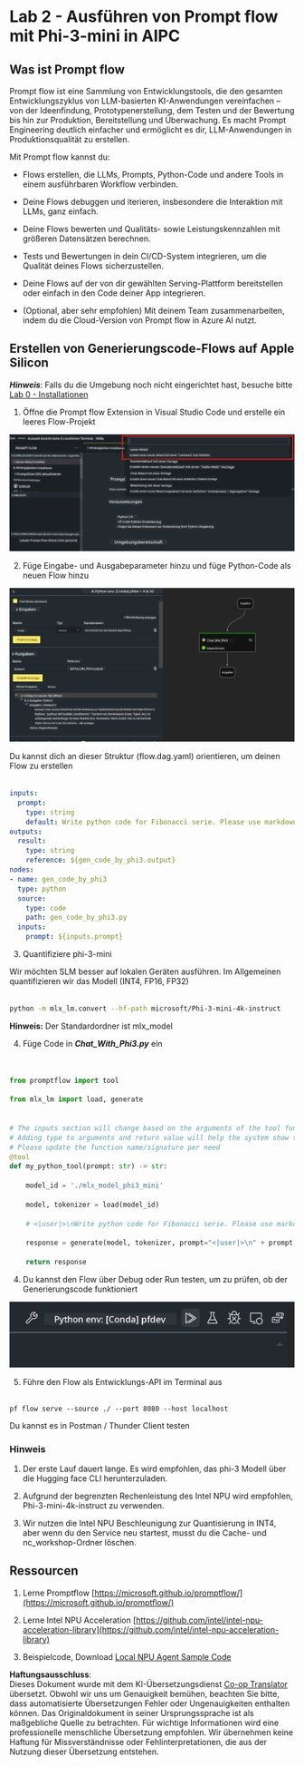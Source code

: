 <!--
CO_OP_TRANSLATOR_METADATA:
{
  "original_hash": "3dbbf568625b1ee04b354c2dc81d3248",
  "translation_date": "2025-07-17T04:22:32+00:00",
  "source_file": "md/02.Application/02.Code/Phi3/VSCodeExt/HOL/Apple/02.PromptflowWithMLX.md",
  "language_code": "de"
}
-->
# **Lab 2 - Ausführen von Prompt flow mit Phi-3-mini in AIPC**

## **Was ist Prompt flow**

Prompt flow ist eine Sammlung von Entwicklungstools, die den gesamten Entwicklungszyklus von LLM-basierten KI-Anwendungen vereinfachen – von der Ideenfindung, Prototypenerstellung, dem Testen und der Bewertung bis hin zur Produktion, Bereitstellung und Überwachung. Es macht Prompt Engineering deutlich einfacher und ermöglicht es dir, LLM-Anwendungen in Produktionsqualität zu erstellen.

Mit Prompt flow kannst du:

- Flows erstellen, die LLMs, Prompts, Python-Code und andere Tools in einem ausführbaren Workflow verbinden.

- Deine Flows debuggen und iterieren, insbesondere die Interaktion mit LLMs, ganz einfach.

- Deine Flows bewerten und Qualitäts- sowie Leistungskennzahlen mit größeren Datensätzen berechnen.

- Tests und Bewertungen in dein CI/CD-System integrieren, um die Qualität deines Flows sicherzustellen.

- Deine Flows auf der von dir gewählten Serving-Plattform bereitstellen oder einfach in den Code deiner App integrieren.

- (Optional, aber sehr empfohlen) Mit deinem Team zusammenarbeiten, indem du die Cloud-Version von Prompt flow in Azure AI nutzt.

## **Erstellen von Generierungscode-Flows auf Apple Silicon**

***Hinweis***: Falls du die Umgebung noch nicht eingerichtet hast, besuche bitte [Lab 0 - Installationen](./01.Installations.md)

1. Öffne die Prompt flow Extension in Visual Studio Code und erstelle ein leeres Flow-Projekt

![create](../../../../../../../../../translated_images/pf_create.bde888dc83502eba082a058175bbf1eee6791219795393a386b06fd3043ec54d.de.png)

2. Füge Eingabe- und Ausgabeparameter hinzu und füge Python-Code als neuen Flow hinzu

![flow](../../../../../../../../../translated_images/pf_flow.520824c0969f2a94f17e947f86bdc4b4c6c88a2efa394fe3bcfb58c0dbc578a7.de.png)

Du kannst dich an dieser Struktur (flow.dag.yaml) orientieren, um deinen Flow zu erstellen

```yaml

inputs:
  prompt:
    type: string
    default: Write python code for Fibonacci serie. Please use markdown as output
outputs:
  result:
    type: string
    reference: ${gen_code_by_phi3.output}
nodes:
- name: gen_code_by_phi3
  type: python
  source:
    type: code
    path: gen_code_by_phi3.py
  inputs:
    prompt: ${inputs.prompt}


```

3. Quantifiziere phi-3-mini

Wir möchten SLM besser auf lokalen Geräten ausführen. Im Allgemeinen quantifizieren wir das Modell (INT4, FP16, FP32)

```bash

python -m mlx_lm.convert --hf-path microsoft/Phi-3-mini-4k-instruct

```

**Hinweis:** Der Standardordner ist mlx_model

4. Füge Code in ***Chat_With_Phi3.py*** ein

```python


from promptflow import tool

from mlx_lm import load, generate


# The inputs section will change based on the arguments of the tool function, after you save the code
# Adding type to arguments and return value will help the system show the types properly
# Please update the function name/signature per need
@tool
def my_python_tool(prompt: str) -> str:

    model_id = './mlx_model_phi3_mini'

    model, tokenizer = load(model_id)

    # <|user|>\nWrite python code for Fibonacci serie. Please use markdown as output<|end|>\n<|assistant|>

    response = generate(model, tokenizer, prompt="<|user|>\n" + prompt  + "<|end|>\n<|assistant|>", max_tokens=2048, verbose=True)

    return response


```

4. Du kannst den Flow über Debug oder Run testen, um zu prüfen, ob der Generierungscode funktioniert

![RUN](../../../../../../../../../translated_images/pf_run.4239e8a0b420a58284edf6ee1471c1697c345670313c8e7beac0edaee15b9a9d.de.png)

5. Führe den Flow als Entwicklungs-API im Terminal aus

```

pf flow serve --source ./ --port 8080 --host localhost   

```

Du kannst es in Postman / Thunder Client testen

### **Hinweis**

1. Der erste Lauf dauert lange. Es wird empfohlen, das phi-3 Modell über die Hugging face CLI herunterzuladen.

2. Aufgrund der begrenzten Rechenleistung des Intel NPU wird empfohlen, Phi-3-mini-4k-instruct zu verwenden.

3. Wir nutzen die Intel NPU Beschleunigung zur Quantisierung in INT4, aber wenn du den Service neu startest, musst du die Cache- und nc_workshop-Ordner löschen.

## **Ressourcen**

1. Lerne Promptflow [https://microsoft.github.io/promptflow/](https://microsoft.github.io/promptflow/)

2. Lerne Intel NPU Acceleration [https://github.com/intel/intel-npu-acceleration-library](https://github.com/intel/intel-npu-acceleration-library)

3. Beispielcode, Download [Local NPU Agent Sample Code](../../../../../../../../../code/07.Lab/01/AIPC/local-npu-agent)

**Haftungsausschluss**:  
Dieses Dokument wurde mit dem KI-Übersetzungsdienst [Co-op Translator](https://github.com/Azure/co-op-translator) übersetzt. Obwohl wir uns um Genauigkeit bemühen, beachten Sie bitte, dass automatisierte Übersetzungen Fehler oder Ungenauigkeiten enthalten können. Das Originaldokument in seiner Ursprungssprache ist als maßgebliche Quelle zu betrachten. Für wichtige Informationen wird eine professionelle menschliche Übersetzung empfohlen. Wir übernehmen keine Haftung für Missverständnisse oder Fehlinterpretationen, die aus der Nutzung dieser Übersetzung entstehen.